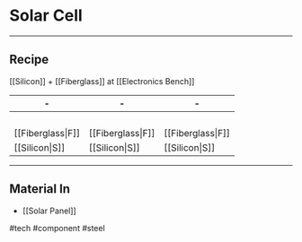 # Solar Cell
---
## Recipe
[[Silicon]] + [[Fiberglass]] at [[Electronics Bench]]

| -                 | -                 | -                 |
| ----------------- | ----------------- | ----------------- |
| ⠀                 | ⠀                 | ⠀                 |
| [[Fiberglass\|F]] | [[Fiberglass\|F]] | [[Fiberglass\|F]] |
| [[Silicon\|S]]    | [[Silicon\|S]]    | [[Silicon\|S]]    |

---
## Material In
- [[Solar Panel]]

#tech #component #steel 